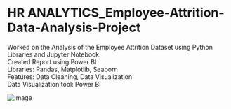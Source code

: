 # HR ANALYTICS_Employee-Attrition-Data-Analysis-Project
Worked on the Analysis of the Employee Attrition Dataset using Python Libraries and Jupyter Notebook.                       
                                                  Created Report using Power BI                                     
Libraries: Pandas, Matplotlib, Seaborn                
Features: Data Cleaning, Data Visualization                                            
Data Visualization tool: Power BI                                          

![image](https://github.com/KeshariAdarsh/HR-ANALYTICS_Employee-Attrition-Data-Analysis-Project/assets/95745244/0de6a4af-813c-47b9-b400-7d413ceaacc7)

